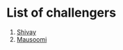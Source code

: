 # List of challengers
1. [Shivay](https://github.com/shivaylamba)
2. [Mausoomi](https://github.com/Mausoomi12)
